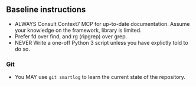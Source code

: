 ## Baseline instructions

- ALWAYS Consult Context7 MCP for up-to-date documentation. Assume your knowledge on the framework, library is limited.
- Prefer fd over find, and rg (ripgrep) over grep.
- NEVER Write a one-off Python 3 script unless you have explictly told to do so.

### Git

- You MAY use `git smartlog` to learn the current state of the repository.
